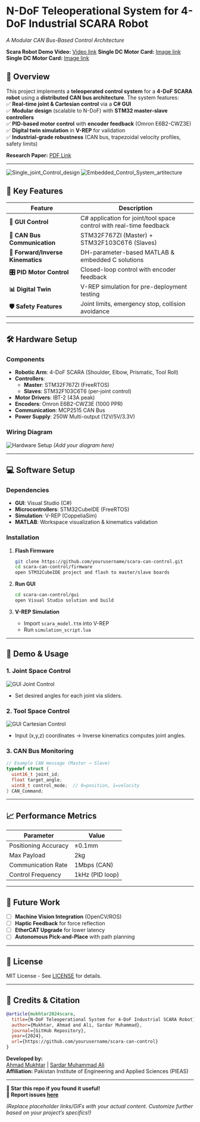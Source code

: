 # **N-DoF Teleoperational System for 4-DoF Industrial SCARA Robot**  
*A Modular CAN Bus-Based Control Architecture*  


**Scara Robot Demo Video:** [Video link](https://drive.google.com/file/d/1_Rjsqo9XiC1aGFfsBElCld4F-KgaRdup/view?usp=sharing) 
**Single DC Motor Card:** [Image link](https://drive.google.com/file/d/10862qc_z-TdehtUcaU7PtxMIyGcl1ge_/view?usp=sharing) 
**Single DC Motor Card:** [Image link](https://drive.google.com/file/d/1YYd2-KgDj5CAyKqFfTfsqcmL1sgpU0G8/view?usp=sharing) 


 

## **📌 Overview**  
This project implements a **teleoperated control system** for a **4-DoF SCARA robot** using a **distributed CAN bus architecture**. The system features:  
✅ **Real-time joint & Cartesian control** via a **C# GUI**  
✅ **Modular design** (scalable to N-DoF) with **STM32 master-slave controllers**  
✅ **PID-based motor control** with **encoder feedback** (Omron E6B2-CWZ3E)  
✅ **Digital twin simulation** in **V-REP** for validation  
✅ **Industrial-grade robustness** (CAN bus, trapezoidal velocity profiles, safety limits)  

**Research Paper:** [PDF Link](https://drive.google.com/file/d/1TaON4kpfjoUx2aGAXLBC6Rx7xFMzxIFO/view?usp=sharing) 

---
![Single_joint_Control_design](https://github.com/user-attachments/assets/e18e2c9f-b8cb-4338-b717-92fbadfc1a99)
![Embedded_Control_System_artitecture](https://github.com/user-attachments/assets/aef6b802-fb39-444e-be93-111d52090cf6)

## **🚀 Key Features**  
| **Feature**               | **Description** |
|---------------------------|----------------|
| **📱 GUI Control** | C# application for joint/tool space control with real-time feedback |
| **🔌 CAN Bus Communication** | STM32F767ZI (Master) + STM32F103C6T6 (Slaves) |
| **🤖 Forward/Inverse Kinematics** | DH-parameter-based MATLAB & embedded C solutions |
| **🎛️ PID Motor Control** | Closed-loop control with encoder feedback |
| **📊 Digital Twin** | V-REP simulation for pre-deployment testing |
| **🛡️ Safety Features** | Joint limits, emergency stop, collision avoidance |

---

## **🛠️ Hardware Setup**  
### **Components**  
- **Robotic Arm**: 4-DoF SCARA (Shoulder, Elbow, Prismatic, Tool Roll)  
- **Controllers**:  
  - **Master**: STM32F767ZI (FreeRTOS)  
  - **Slaves**: STM32F103C6T6 (per-joint control)  
- **Motor Drivers**: IBT-2 (43A peak)  
- **Encoders**: Omron E6B2-CWZ3E (1000 PPR)  
- **Communication**: MCP2515 CAN Bus  
- **Power Supply**: 250W Multi-output (12V/5V/3.3V)  

### **Wiring Diagram**  
![Hardware Setup](assets/wiring_diagram.png) *(Add your diagram here)*  

---

## **💻 Software Setup**  
### **Dependencies**  
- **GUI**: Visual Studio (C#)  
- **Microcontrollers**: STM32CubeIDE (FreeRTOS)  
- **Simulation**: V-REP (CoppeliaSim)  
- **MATLAB**: Workspace visualization & kinematics validation  

### **Installation**  
1. **Flash Firmware**  
   ```bash
   git clone https://github.com/yourusername/scara-can-control.git
   cd scara-can-control/firmware
   open STM32CubeIDE project and flash to master/slave boards
   ```

2. **Run GUI**  
   ```bash
   cd scara-can-control/gui
   open Visual Studio solution and build
   ```

3. **V-REP Simulation**  
   - Import `scara_model.ttm` into V-REP  
   - Run `simulation_script.lua`  

---

## **🎯 Demo & Usage**  
### **1. Joint Space Control**  
![GUI Joint Control](assets/gui_joint.png)  
- Set desired angles for each joint via sliders.  

### **2. Tool Space Control**  
![GUI Cartesian Control](assets/gui_cartesian.png)  
- Input (x,y,z) coordinates → Inverse kinematics computes joint angles.  

### **3. CAN Bus Monitoring**  
```c
// Example CAN message (Master → Slave)
typedef struct {
  uint16_t joint_id;
  float target_angle;
  uint8_t control_mode;  // 0=position, 1=velocity
} CAN_Command;
```

---

## **📈 Performance Metrics**  
| **Parameter**       | **Value**       |
|---------------------|-----------------|
| Positioning Accuracy | ±0.1mm         |
| Max Payload         | 2kg            |
| Communication Rate  | 1Mbps (CAN)    |
| Control Frequency   | 1kHz (PID loop)|

---

## **🔮 Future Work**  
- [ ] **Machine Vision Integration** (OpenCV/ROS)  
- [ ] **Haptic Feedback** for force reflection  
- [ ] **EtherCAT Upgrade** for lower latency  
- [ ] **Autonomous Pick-and-Place** with path planning  

---

## **📜 License**  
MIT License - See [LICENSE](LICENSE) for details.  

---

## **🙌 Credits & Citation**  
```bibtex
@article{mukhtar2024scara,
  title={N-DoF Teleoperational System for 4-DoF Industrial SCARA Robot},
  author={Mukhtar, Ahmad and Ali, Sardar Muhammad},
  journal={GitHub Repository},
  year={2024},
  url={https://github.com/yourusername/scara-can-control}
}
```

**Developed by:**  
[Ahmad Mukhtar](mailto:ahmadamukhtar860@gmail.com) | [Sardar Muhammad Ali](mailto:alisardar0211@gmail.com)  
**Affiliation:** Pakistan Institute of Engineering and Applied Sciences (PIEAS)  

---

**🌟 Star this repo if you found it useful!**  
**🐛 Report issues [here](#)**  

*(Replace placeholder links/GIFs with your actual content. Customize further based on your project’s specifics!)*  


